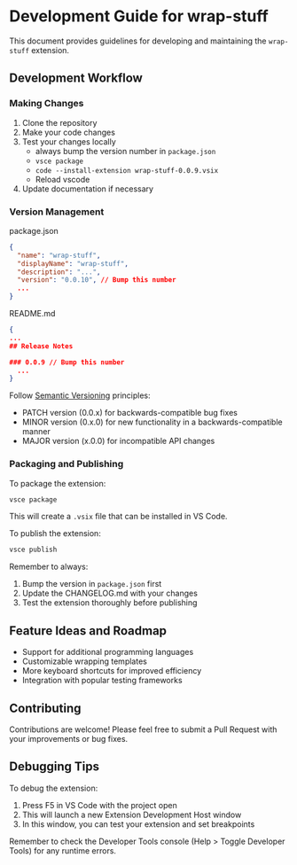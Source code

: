 # Development Guide for wrap-stuff

This document provides guidelines for developing and maintaining the `wrap-stuff` extension.

## Development Workflow

### Making Changes

1. Clone the repository
2. Make your code changes
3. Test your changes locally
   - always bump the version number in `package.json`
   - `vsce package`
   - `code --install-extension wrap-stuff-0.0.9.vsix`
   - Reload vscode
4. Update documentation if necessary

### Version Management

package.json

```json
{
  "name": "wrap-stuff",
  "displayName": "wrap-stuff",
  "description": "...",
  "version": "0.0.10", // Bump this number
  ...
}
```

README.md

```json
{
...
## Release Notes

### 0.0.9 // Bump this number
  ...
}
```

Follow [Semantic Versioning](https://semver.org/) principles:

- PATCH version (0.0.x) for backwards-compatible bug fixes
- MINOR version (0.x.0) for new functionality in a backwards-compatible manner
- MAJOR version (x.0.0) for incompatible API changes

### Packaging and Publishing

To package the extension:

```bash
vsce package
```

This will create a `.vsix` file that can be installed in VS Code.

To publish the extension:

```bash
vsce publish
```

Remember to always:

1. Bump the version in `package.json` first
2. Update the CHANGELOG.md with your changes
3. Test the extension thoroughly before publishing

## Feature Ideas and Roadmap

- Support for additional programming languages
- Customizable wrapping templates
- More keyboard shortcuts for improved efficiency
- Integration with popular testing frameworks

## Contributing

Contributions are welcome! Please feel free to submit a Pull Request with your improvements or bug fixes.

## Debugging Tips

To debug the extension:

1. Press F5 in VS Code with the project open
2. This will launch a new Extension Development Host window
3. In this window, you can test your extension and set breakpoints

Remember to check the Developer Tools console (Help > Toggle Developer Tools) for any runtime errors.

```

```
